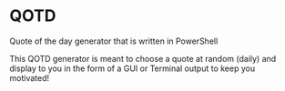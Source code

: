# QOTD
Quote of the day generator that is written in PowerShell

This QOTD generator is meant to choose a quote at random (daily) and display to you in the form of a GUI or Terminal output
to keep you motivated! 
